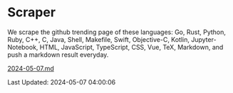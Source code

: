 # Scraper

We scrape the github trending page of these languages: Go, Rust, Python, Ruby, C++, C, Java, Shell, Makefile, Swift, Objective-C, Kotlin, Jupyter-Notebook, HTML, JavaScript, TypeScript, CSS, Vue, TeX, Markdown, and push a markdown result everyday.

[2024-05-07.md](https://github.com/yangwenmai/github-trending-backup/blob/master/2024-05-07.md)

Last Updated: 2024-05-07 04:00:06